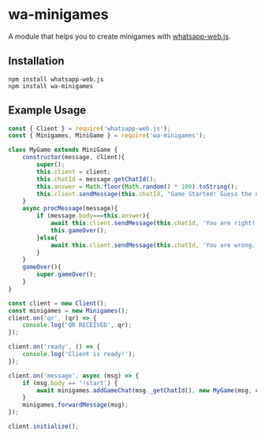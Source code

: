 # wa-minigames
A module that helps you to create minigames with <a href="https://github.com/pedroslopez/whatsapp-web.js" target="_blank">whatsapp-web.js</a>.
## Installation

```console
npm install whatsapp-web.js
npm install wa-minigames
```
## Example Usage
```js
const { Client } = require('whatsapp-web.js');
const { Minigames, MiniGame } = require('wa-minigames');

class MyGame extends MiniGame {
    constructor(message, client){
        super();
        this.client = client;
        this.chatId = message.getChatId();
        this.answer = Math.floor(Math.random() * 100).toString();
        this.client.sendMessage(this.chatId, "Game Started! Guess the number!");
    }
    async procMessage(message){
        if (message.body===this.answer){
            await this.client.sendMessage(this.chatId, 'You are right!');
            this.gameOver();
        }else{
            await this.client.sendMessage(this.chatId, 'You are wrong.');
        }
    }
    gameOver(){
        super.gameOver();
    }
}

const client = new Client();
const minigames = new Minigames();
client.on('qr', (qr) => {
    console.log('QR RECEIVED', qr);
});

client.on('ready', () => {
    console.log('Client is ready!');
});

client.on('message', async (msg) => {
    if (msg.body == '!start') {
        await minigames.addGameChat(msg._getChatId(), new MyGame(msg, client));
    }
    minigames.forwardMessage(msg);
});

client.initialize();

```
